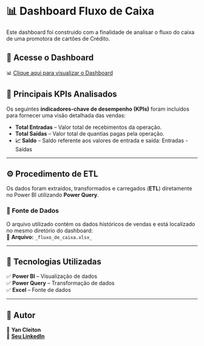 # 📊 Dashboard Fluxo de Caixa

Este dashboard foi construido com a finalidade de analisar o fluxo do caixa de uma promotora de cartões de Crédito.


## 🔗 Acesse o Dashboard  
📊 [Clique aqui para visualizar o Dashboard](https://app.powerbi.com/view?r=eyJrIjoiNDVhMjRlMzktMGEyMS00ZmQ2LWFhYTUtNGJiNmIyMzBkZGRhIiwidCI6IjZjMWY1ZmFhLTYxZjItNGZiOC04MDUwLTBkZjliNTRjOWRhNiJ9)  


## 🚀 Principais KPIs Analisados  
Os seguintes **indicadores-chave de desempenho (KPIs)** foram incluídos para fornecer uma visão detalhada das vendas:  

- **Total Entradas** – Valor total de recebimentos da operação.
- **Total Saídas** – Valor total de quantias pagas pela operação.
- **📈 Saldo** – Saldo referente aos valores de entrada e saída: Entradas - Saídas

---

## ⚙️ Procedimento de ETL  

Os dados foram extraídos, transformados e carregados (**ETL**) diretamente no Power BI utilizando **Power Query**.  

### 📂 Fonte de Dados  
O arquivo utilizado contém os dados históricos de vendas e está localizado no mesmo diretório do dashboard:  
📌 **Arquivo:** `_fluxo_de_caixa.xlsx_`  

---

## 📌 Tecnologias Utilizadas  
✅ **Power BI** – Visualização de dados  
✅ **Power Query** – Transformação de dados  
✅ **Excel** – Fonte de dados  

---

## 📝 Autor  
📌 **Yan Cleiton**  
💼 **[Seu LinkedIn](https://www.linkedin.com/in/yancleiton7/)**  
